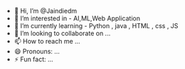- 👋 Hi, I’m @Jaindiedm
- 👀 I’m interested in - AI,ML,Web Application 
- 🌱 I’m currently learning - Python , java , HTML , css , JS
- 💞️ I’m looking to collaborate on ...
- 📫 How to reach me ...
- 😄 Pronouns: ...
- ⚡ Fun fact: ...

<!---
Jaindiedm/Jaindiedm is a ✨ special ✨ repository because its `README.md` (this file) appears on your GitHub profile.
You can click the Preview link to take a look at your changes.
--->
